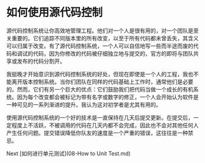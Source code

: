 # 如何使用源代码控制

源代码控制系统让你高效地管理工程。他们对一个人是很有用的，对一个团队是至关重要的。它们追踪不同版本里的所有改变，以至于所有代码都未曾丢失，其含义可以归属于改变。有了源代码控制系统，一个人可以自信地写一些而半途而废的代码和调试的代码，因为你修改的代码被仔细独立地与提交的，官方的即将与团队共享或发布的代码分割开。

我挺晚才开始意识到源代码控制系统的好处，但现在即使是一个人的工程，我也不能离开版本控制系统。当你们团队在同样的代码基础上工作时，通常他们是必要的。然而，它们有另一个巨大的优点：它们鼓励我们把代码当做一个成长的有机系统。因为每个改变都会被标记为带有名字或数字的修正，一个人会开始认为软件是一种可见的一系列渐进的提升。我认为这对初学者是尤其有用的。

使用源代码控制系统的一个好的技术是一直保持在几天后提交更新。在提交后，一定程度上不活跃，不被调用的代码在几天内都不会完成，因此也不会对其他任何人产生任何问题。提交错误降低你队友的速度是一个严重的错误，这往往是一种禁忌。

Next [如何进行单元测试](08-How to Unit Test.md)
